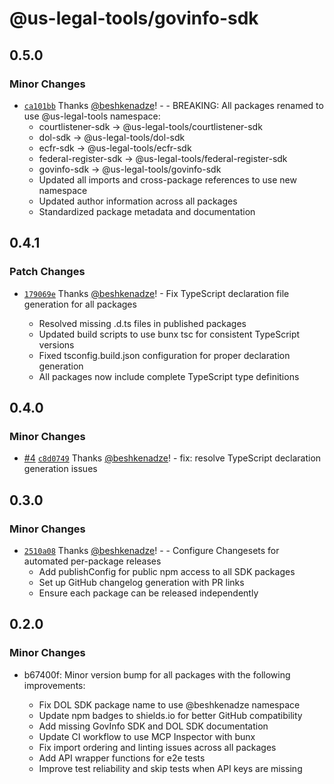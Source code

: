 # @us-legal-tools/govinfo-sdk

## 0.5.0

### Minor Changes

- [`ca101bb`](https://github.com/beshkenadze/us-legal-tools/commit/ca101bbd93fcc4dc03d8dac82686ba9d4a10e50b) Thanks [@beshkenadze](https://github.com/beshkenadze)! - - BREAKING: All packages renamed to use @us-legal-tools namespace:
  - courtlistener-sdk → @us-legal-tools/courtlistener-sdk
  - dol-sdk → @us-legal-tools/dol-sdk
  - ecfr-sdk → @us-legal-tools/ecfr-sdk
  - federal-register-sdk → @us-legal-tools/federal-register-sdk
  - govinfo-sdk → @us-legal-tools/govinfo-sdk
  - Updated all imports and cross-package references to use new namespace
  - Updated author information across all packages
  - Standardized package metadata and documentation

## 0.4.1

### Patch Changes

- [`179069e`](https://github.com/beshkenadze/us-legal-tools/commit/179069ecf7ce58d3b17da75497a17fa37a332159) Thanks [@beshkenadze](https://github.com/beshkenadze)! - Fix TypeScript declaration file generation for all packages

  - Resolved missing .d.ts files in published packages
  - Updated build scripts to use bunx tsc for consistent TypeScript versions
  - Fixed tsconfig.build.json configuration for proper declaration generation
  - All packages now include complete TypeScript type definitions

## 0.4.0

### Minor Changes

- [#4](https://github.com/beshkenadze/us-legal-tools/pull/4) [`c8d0749`](https://github.com/beshkenadze/us-legal-tools/commit/c8d0749b85fc7b89ca269953e3a3ea3298f6229c) Thanks [@beshkenadze](https://github.com/beshkenadze)! - fix: resolve TypeScript declaration generation issues

## 0.3.0

### Minor Changes

- [`2510a08`](https://github.com/beshkenadze/us-legal-tools/commit/2510a08f87d35c7cf37ebc6197045d562e34a314) Thanks [@beshkenadze](https://github.com/beshkenadze)! - - Configure Changesets for automated per-package releases
  - Add publishConfig for public npm access to all SDK packages
  - Set up GitHub changelog generation with PR links
  - Ensure each package can be released independently

## 0.2.0

### Minor Changes

- b67400f: Minor version bump for all packages with the following improvements:

  - Fix DOL SDK package name to use @beshkenadze namespace
  - Update npm badges to shields.io for better GitHub compatibility
  - Add missing GovInfo SDK and DOL SDK documentation
  - Update CI workflow to use MCP Inspector with bunx
  - Fix import ordering and linting issues across all packages
  - Add API wrapper functions for e2e tests
  - Improve test reliability and skip tests when API keys are missing
